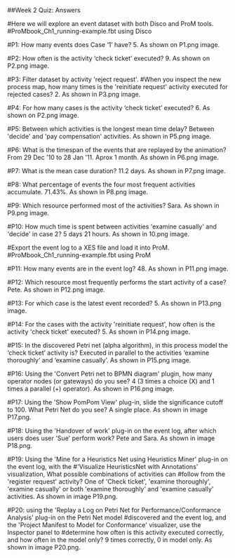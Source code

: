 ##Week 2 Quiz: Answers

#Here we will explore an event dataset with both Disco and ProM tools.
#ProMbook_Ch1_running-example.fbt using Disco

#P1: How many events does Case ‘1’ have?
5. As shown on P1.png image.

#P2: How often is the activity ‘check ticket’ executed?
9. As shown on P2.png image.

#P3: Filter dataset by activity 'reject request'. 
#When you inspect the new process map, how many times is the 'reinitiate request' activity executed for rejected cases?
2. As shown in P3.png image.

#P4: For how many cases is the activity ‘check ticket’ executed?
6. As shown on P2.png image.

#P5:  Between which activities is the longest mean time delay?
Between 'decide' and 'pay compensation' activities. As shown in P5.png image.

#P6: What is the timespan of the events that are replayed by the animation?
From 29 Dec '10 to 28 Jan '11. Aprox 1 month. As shown in P6.png image.

#P7: What is the mean case duration?
11.2 days. As shown in P7.png image.

#P8: What percentage of events the four most frequent activities accumulate.
71.43%. As shown in P8.png image.

#P9: Which resource performed most of the activities?
Sara. As shown in P9.png image.

#P10: How much time is spent between activities 'examine casually' and 'decide' in case 2?
5 days 21 hours. As shown in 10.png image.

#Export the event log to a XES file and load it into ProM. 
#ProMbook_Ch1_running-example.fbt using ProM

#P11: How many events are in the event log?
48. As shown in P11.png image.

#P12: Which resource most frequently performs the start activity of a case?
Pete. As shown in P12.png image.

#P13: For which case is the latest event recorded?
5. As shown in P13.png image.

#P14: For the cases with the activity 'reinitiate request', how often is the activity 'check ticket' executed?
5. As shown in P14.png image.

#P15: In the discovered Petri net (alpha algorithm), in this process model the ‘check ticket’ activity is?
Executed in parallel to the activities ‘examine thoroughly’ and ‘examine casually’. As shown in P15.png image.

#P16: Using the 'Convert Petri net to BPMN diagram' plugin, how many operator nodes (or gateways) do you see?
4 (3 times a choice (X) and 1 times a parallel (+) operator). As shown in P16.png image.

#P17: Using the 'Show PomPom View' plug-in, slide the significance cutoff to 100. What Petri Net do you see?
A single place. As shown in image P17.png.

#P18: Using the 'Handover of work' plug-in on the event log, after which users does user 'Sue' perform work?
Pete and Sara. As shown in image P18.png.

#P19: Using the 'Mine for a Heuristics Net using Heuristics Miner' plug-in on the event log, with the
#'Visualize HeuristicsNet with Annotations' visualization, What possible combinations of activities can 
#follow from the 'register request' activity?
One of 'Check ticket', 'examine thoroughly', 'examine casually' or both 'examine thoroughly' and 'examine casually' 
activities. As shown in image P19.png.

#P20: using the 'Replay a Log on Petri Net for Performance/Conformance Analysis' plug-in on the Petri Net model 
#discovered and the event log, and the 'Project Manifest to Model for Conformance' visualizer, use the Inspector panel to
#determine how often is this activity executed correctly, and how often in the model only?
9 times correctly, 0 in model only. As shown in image P20.png.